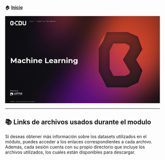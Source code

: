 🏠 [**Inicio**](../Readme.md)

<div align="center">
    <img src="../BEDU.JPG">
</div>

---


## 📚 Links de archivos usados durante el modulo

Si deseas obtener más información sobre los datasets utilizados en el módulo, puedes acceder a los enlaces correspondientes a cada archivo. Además, cada sesión cuenta con su propio directorio que incluye los archivos utilizados, los cuales están disponibles para descargar.
